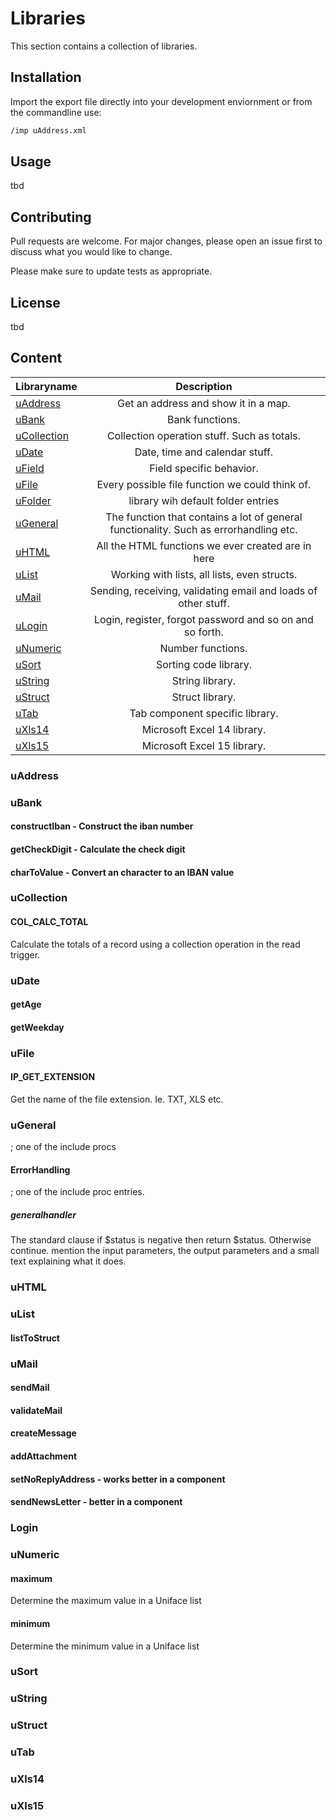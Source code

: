 # Libraries
This section contains a collection of libraries.

## Installation

Import the export file directly into your development enviornment or from the commandline use:

```bash
/imp uAddress.xml
```

## Usage
tbd

## Contributing
Pull requests are welcome. For major changes, please open an issue first to discuss what you would like to change.

Please make sure to update tests as appropriate.

## License
tbd

## Content

| Libraryname   | Description   |
| ------------- |:-------------:|
| [uAddress](#uAddress)       | Get an address and show it in a map. |
| [uBank](#uBank)             | Bank functions. |
| [uCollection](#uCollection) | Collection operation stuff. Such as totals. |
| [uDate](#uDate)             | Date, time and calendar stuff. |
| [uField](#uField)           | Field specific behavior. |
| [uFile](#uFile)             | Every possible file function we could think of. |
| [uFolder](#uFolder)         | library wih default folder entries |
| [uGeneral](#uGeneral)       | The function that contains a lot of general functionality. Such as errorhandling etc. |
| [uHTML](#uHTML)             | All the HTML functions we ever created are in here |
| [uList](#uList)             | Working with lists, all lists, even structs. |
| [uMail](#uMail)             | Sending, receiving, validating email and loads of other stuff. |
| [uLogin](#uLogin)           | Login, register, forgot password and so on and so forth. |
| [uNumeric](#uNumeric)       | Number functions. |
| [uSort](#uSort)             | Sorting code library. |
| [uString](#uString)         | String library. |
| [uStruct](#uStruct)         | Struct library. |
| [uTab](#uTab)               | Tab component specific library. |
| [uXls14](#uXls14)           | Microsoft Excel 14 library. |
| [uXls15](#uXls15)           | Microsoft Excel 15 library. |

### uAddress
### uBank
#### constructIban - Construct the iban number
#### getCheckDigit - Calculate the check digit
#### charToValue - Convert an character to an IBAN value 


### uCollection
#### COL_CALC_TOTAL
Calculate the totals of a record using a collection operation in the read trigger. 

### uDate
#### getAge
#### getWeekday

### uFile
#### IP_GET_EXTENSION
Get the name of the file extension. Ie. TXT, XLS etc. 

### uGeneral

; one of the include procs
#### ErrorHandling

; one of the include proc entries. 
##### generalhandler
The standard clause if $status is negative then return $status. Otherwise continue.
mention the input parameters, the output parameters and a small text explaining what it does. 



### uHTML

### uList
#### listToStruct


### uMail
#### sendMail
#### validateMail
#### createMessage 
#### addAttachment
#### setNoReplyAddress		- works better in a component 
#### sendNewsLetter 		- better in a component


### Login

### uNumeric
#### maximum 
Determine the maximum value in a Uniface list 
#### minimum 
Determine the minimum value in a Uniface list 

### uSort

### uString

### uStruct

### uTab

### uXls14

### uXls15

